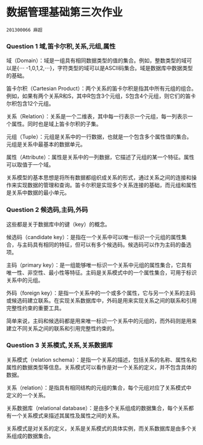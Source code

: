 # 数据管理基础第三次作业

`201300066 麻超`

### Question 1 域,笛卡尔积,关系,元组,属性

域（Domain）：域是一组具有相同数据类型的值的集合。例如，整数类型的域可以是{$\cdots$ -1,0,1,2,$\cdots$}，字符类型的域可以是ASCII码集合。域是数据库中数据类型的基础。

笛卡尔积（Cartesian Product）：两个关系的笛卡尔积是指其中所有元组的组合。例如，如果有两个关系R和S，其中R包含3个元组，S包含4个元组，则它们的笛卡尔积包含12个元组。

关系（Relation）：关系是一个二维表，其中每一行表示一个元组，每一列表示一个属性。同时也是域上笛卡尔积的子集。

元组（Tuple）：元组是关系中的一行数据，也就是一个包含多个属性值的集合。元组是关系中最基本的数据单元。

属性（Attribute）：属性是关系中的一列数据，它描述了元组的某一个特征。属性可以取值于一个域。

关系模型的基本思想是将所有数据都组织成关系的形式，通过关系之间的连接和操作来实现数据的管理和查询。笛卡尔积是实现多个关系连接的基础，而元组和属性是关系中数据的最小单元。

### Question 2 候选码,主码,外码

这些都是关于数据库中的键（key）的概念。

候选码（candidate key）：是指在一个关系中可以唯一标识一个元组的属性集合，与主码具有相同的特征，但可以有多个候选码。候选码可以作为主码的备选项。

主码（primary key）：是一组能够唯一标识一个关系中元组的属性集合，它具有唯一性、非空性、最小性等特征。主码是关系模式中的一个属性集合，可用于标识关系中的元组。

外码（foreign key）：是指一个关系中的一个或多个属性，它与另一个关系的主码或候选码建立联系。在实现关系数据库中，外码是用来实现关系之间的联系和引用完整性约束的重要工具。

简单来说，主码和候选码都是用来唯一标识一个关系中的元组的，而外码则是用来建立不同关系之间的联系和引用完整性约束的。

### Question 3 关系模式,关系,关系数据库

关系模式（relation schema）：是指一个关系的描述，包括关系的名称、属性名和属性的数据类型等信息。关系模式可以看作是对一个关系的定义，并不包含具体的数据。

关系（relation）：是指具有相同结构的元组的集合，每个元组对应了关系模式中定义的一个关系。

关系数据库（relational database）：是由多个关系组成的数据集合，每个关系都有一个关系模式来描述其属性及属性之间的关系。

关系模式是对关系的定义，关系是关系模式的具体实例，而关系数据库是由多个关系组成的数据集合。